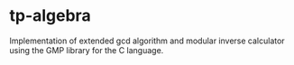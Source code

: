 # tp-algebra

Implementation of extended gcd algorithm and modular inverse calculator using the GMP library for the C language.
